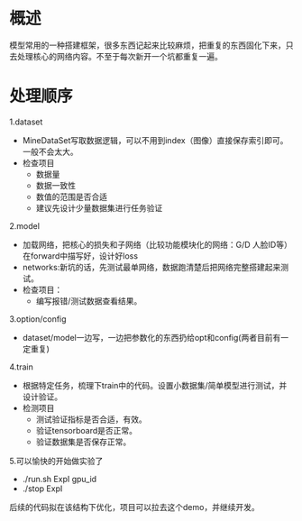 # 概述
模型常用的一种搭建框架，很多东西记起来比较麻烦，把重复的东西固化下来，只去处理核心的网络内容。不至于每次新开一个坑都重复一遍。

# 处理顺序
1.dataset
+ MineDataSet写取数据逻辑，可以不用到index（图像）直接保存索引即可。一般不会太大。
+ 检查项目
    + 数据量
    + 数据一致性
    + 数值的范围是否合适
    + 建议先设计少量数据集进行任务验证
    
2.model
+ 加载网络，把核心的损失和子网络（比较功能模块化的网络：G/D 人脸ID等）在forward中描写好，设计好loss
+ networks:新坑的话，先测试最单网络，数据跑清楚后把网络完整搭建起来测试。
+ 检查项目：
    + 编写报错/测试数据查看结果。
    
3.option/config
+ dataset/model一边写，一边把参数化的东西扔给opt和config(两者目前有一定重复)

4.train
+ 根据特定任务，梳理下train中的代码。设置小数据集/简单模型进行测试，并设计验证。
+ 检测项目
    + 测试验证指标是否合适，有效。
    + 验证tensorboard是否正常。
    + 验证数据集是否保存正常。
    
5.可以愉快的开始做实验了
+ ./run.sh ExpI gpu_id
+ ./stop ExpI

后续的代码拟在该结构下优化，项目可以拉去这个demo，并继续开发。